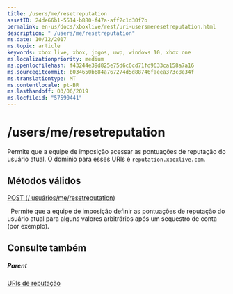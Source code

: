 ```yaml
---
title: /users/me/resetreputation
assetID: 24de66b1-5514-b880-f47a-aff2c1d30f7b
permalink: en-us/docs/xboxlive/rest/uri-usersmeresetreputation.html
description: " /users/me/resetreputation"
ms.date: 10/12/2017
ms.topic: article
keywords: xbox live, xbox, jogos, uwp, windows 10, xbox one
ms.localizationpriority: medium
ms.openlocfilehash: f43244e39d825e75d6c6cd71fd9633ca158a7a16
ms.sourcegitcommit: b034650b684a767274d5d88746faeea373c8e34f
ms.translationtype: MT
ms.contentlocale: pt-BR
ms.lasthandoff: 03/06/2019
ms.locfileid: "57590441"
---
```

# <a name="usersmeresetreputation"></a>/users/me/resetreputation
Permite que a equipe de imposição acessar as pontuações de reputação do usuário atual. O domínio para esses URIs é `reputation.xboxlive.com`.
  
<a id="ID4EV"></a>

 
## <a name="valid-methods"></a>Métodos válidos

[POST (/ usuários/me/resetreputation)](uri-usersmeresetreputationpost.md)

&nbsp;&nbsp;Permite que a equipe de imposição definir as pontuações de reputação do usuário atual para alguns valores arbitrários após um sequestro de conta (por exemplo).
 
<a id="ID4E6"></a>

 
## <a name="see-also"></a>Consulte também
 
<a id="ID4EBB"></a>

 
##### <a name="parent"></a>Parent 

[URIs de reputação](atoc-reference-reputation.md)

   